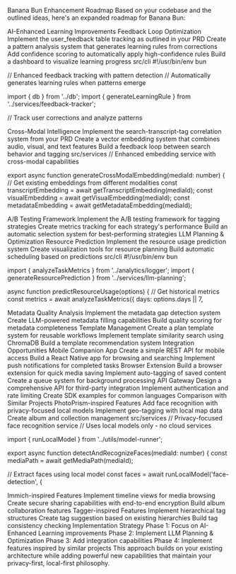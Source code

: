 Banana Bun Enhancement Roadmap
Based on your codebase and the outlined ideas, here's an expanded roadmap for Banana Bun:

AI-Enhanced Learning Improvements
Feedback Loop Optimization
Implement the user_feedback table tracking as outlined in your PRD
Create a pattern analysis system that generates learning rules from corrections
Add confidence scoring to automatically apply high-confidence rules
Build a dashboard to visualize learning progress
src/cli
#!/usr/bin/env bun

// Enhanced feedback tracking with pattern detection
// Automatically generates learning rules when patterns emerge

import { db } from '../db';
import { generateLearningRule } from '../services/feedback-tracker';

// Track user corrections and analyze patterns

Cross-Modal Intelligence
Implement the search-transcript-tag correlation system from your PRD
Create a vector embedding system that combines audio, visual, and text features
Build a feedback loop between search behavior and tagging
src/services
// Enhanced embedding service with cross-modal capabilities

export async function generateCrossModalEmbedding(mediaId: number) {
  // Get existing embeddings from different modalities
  const transcriptEmbedding = await getTranscriptEmbedding(mediaId);
  const visualEmbedding = await getVisualEmbedding(mediaId);
  const metadataEmbedding = await getMetadataEmbedding(mediaId);
  

A/B Testing Framework
Implement the A/B testing framework for tagging strategies
Create metrics tracking for each strategy's performance
Build an automatic selection system for best-performing strategies
LLM Planning & Optimization
Resource Prediction
Implement the resource usage prediction system
Create visualization tools for resource planning
Build automatic scheduling based on predictions
src/cli
#!/usr/bin/env bun

import { analyzeTaskMetrics } from '../analytics/logger';
import { generateResourcePrediction } from '../services/llm-planning';

async function predictResourceUsage(options) {
  // Get historical metrics
  const metrics = await analyzeTaskMetrics({
    days: options.days || 7,

Metadata Quality Analysis
Implement the metadata gap detection system
Create LLM-powered metadata filling capabilities
Build quality scoring for metadata completeness
Template Management
Create a plan template system for reusable workflows
Implement template similarity search using ChromaDB
Build a template recommendation system
Integration Opportunities
Mobile Companion App
Create a simple REST API for mobile access
Build a React Native app for browsing and searching
Implement push notifications for completed tasks
Browser Extension
Build a browser extension for quick media saving
Implement auto-tagging of saved content
Create a queue system for background processing
API Gateway
Design a comprehensive API for third-party integration
Implement authentication and rate limiting
Create SDK examples for common languages
Comparison with Similar Projects
PhotoPrism-inspired Features
Add face recognition with privacy-focused local models
Implement geo-tagging with local map data
Create album and collection management
src/services
// Privacy-focused face recognition service
// Uses local models only - no cloud services

import { runLocalModel } from '../utils/model-runner';

export async function detectAndRecognizeFaces(mediaId: number) {
  const mediaPath = await getMediaPath(mediaId);
  
  // Extract faces using local model
  const faces = await runLocalModel('face-detection', {

Immich-inspired Features
Implement timeline views for media browsing
Create secure sharing capabilities with end-to-end encryption
Build album collaboration features
Tagger-inspired Features
Implement hierarchical tag structures
Create tag suggestion based on existing hierarchies
Build tag consistency checking
Implementation Strategy
Phase 1: Focus on AI-Enhanced Learning improvements
Phase 2: Implement LLM Planning & Optimization
Phase 3: Add integration capabilities
Phase 4: Implement features inspired by similar projects
This approach builds on your existing architecture while adding powerful new capabilities that maintain your privacy-first, local-first philosophy.